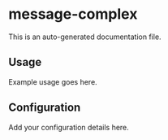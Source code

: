 # message-complex

This is an auto-generated documentation file.

## Usage

Example usage goes here.

## Configuration

Add your configuration details here.